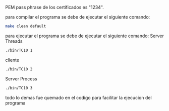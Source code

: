 PEM pass phrase de los certificados es "1234".

para compilar el programa se debe de ejecutar el siguiente comando:

```bash
make clean default
```
para ejecutar el programa se debe de ejecutar el siguiente comando:
Server Threads
```bash
./bin/TC10 1
``` 
cliente
```bash
./bin/TC10 2
```
Server Process
```bash
./bin/TC10 3
```
todo lo demas fue quemado en el codigo para facilitar la ejecucion del programa